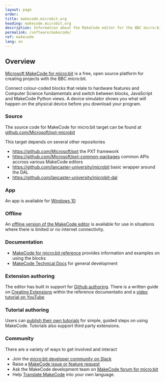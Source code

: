 ```yaml
---
layout: page
order:
title: makecode.microbit.org
heading: makecode.microbit.org
description: Information about the MakeCode editor for the BBC micro:bit
permalink: /software/makecode/
ref: makecode
lang: en
---
```

## Overview
[Microsoft MakeCode for micro:bit](htps://makecode.microbit.org) is a free, open source platform for creating projects with the BBC micro:bit.

Connect colour-coded blocks that relate to hardware features and Computer Science fundamentals and switch between blocks, JavaScript and MakeCode Python views. A device simulator shows you what will happen on the physical device before you download your program.

### Source
The source code for MakeCode for micro:bit target can be found at [github.com/Microsoft/pxt-microbit](https://github.com/Microsoft/pxt-microbit)

This target depends on several other repositories

- https://github.com/Microsoft/pxt the PXT framework
- https://github.com/Microsoft/pxt-common-packages common APIs accross various MakeCode editors
- https://github.com/lancaster-university/microbit basic wrapper around the DAL
- https://github.com/lancaster-university/microbit-dal

### App
An app is available for [Windows 10](https://www.microsoft.com/en-gb/p/makecode-for-micro-bit/9pjc7sv48lcx?rtc=1&activetab=pivot:overviewtab)

### Offline
 An [offline version of the MakeCode editor](https://makecode.microbit.org/offline) is available for use in situations where there is limited or no internet connectivity.

### Documentation
- [MakeCode for micro:bit reference](https://makecode.microbit.org/reference) provides information and examples on using the blocks
- [MakeCode Technical Docs](https://makecode.com/docs) for general development

### Extension authoring
The editor has built in support for [Github authoring](https://makecode.com/blog/github-packages). There is a written guide on [Creating Extensions](https://makecode.com/extensions/getting-started) within the reference documentatio and  a [video tutorial on YouTube](https://www.youtube.com/watch?v=ztrm4XehfGo&list=PLMMBk9hE-SepwjCAK7cY-jvq6KeQKda8x)

### Tutorial authoring
Users can [publish their own tutorials](https://makecode.com/writing-docs/user-tutorials) for simple, guided steps on using MakeCode. Tutorials also support third party extensions.

### Community
There are a variety of ways to get involved and interact 
- Join the [micro:bit developer community on Slack](./get-involved/slack/)
- Raise a [MakeCode issue or feature request](https://github.com/Microsoft/pxt-microbit/issues)
- Ask the MakeCode development team on [MakeCode forum for micro:bit](https://forum.makecode.com/c/microbit/11)
- Help [Translate MakeCode](https://makecode.com/translate) into your own language.